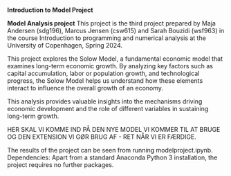 **Introduction to Model Project** 

**Model Analysis project**
This project is the third project prepared by Maja Andersen (sdg196), Marcus Jensen (csw615) and Sarah Bouzidi (wsf963) in the course Introduction to programming and numerical analysis at the University of Copenhagen, Spring 2024.

This project explores the Solow Model, a fundamental economic model that examines long-term economic growth. By analyzing key factors such as capital accumulation, labor or population growth, and technological progress, the Solow Model helps us understand how these elements interact to influence the overall growth of an economy. 

This analysis provides valuable insights into the mechanisms driving economic development and the role of different variables in sustaining long-term growth.

HER SKAL VI KOMME IND PÅ DEN NYE MODEL VI KOMMER TIL AT BRUGE OG DEN EXTENSION VI GØR BRUG AF - RET NÅR VI ER FÆRDIGE.

The results of the project can be seen from running modelproject.ipynb.
Dependencies: Apart from a standard Anaconda Python 3 installation, the project requires no further packages.